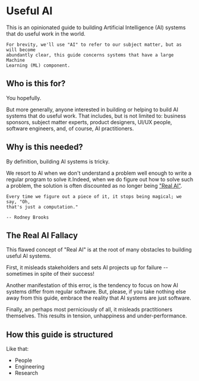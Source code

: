 # Useful AI

This is an opinionated guide to building Artificial Intelligence (AI) systems
that do useful work in the world.

```{note}
For brevity, we'll use "AI" to refer to our subject matter, but as will become
abundantly clear, this guide concerns systems that have a large Machine
Learning (ML) component.
```

## Who is this for?

You hopefully.

But more generally, anyone interested in building or helping to build AI systems
that do useful work. That includes, but is not limited to: business sponsors,
subject matter experts, product designers, UI/UX people, software engineers,
and, of course, AI practitioners.

## Why is this needed?

By definition, building AI systems is tricky.

We resort to AI when we don't understand a problem well enough to write a
regular program to solve it.Indeed, when we do figure out how to solve such a
problem, the solution is often discounted as no longer being
["Real AI"](https://en.wikipedia.org/wiki/AI_effect).

```{epigraph}
Every time we figure out a piece of it, it stops being magical; we say, "Oh,
that's just a computation."

-- Rodney Brooks
```

## The Real AI Fallacy

This flawed concept of "Real AI" is at the root of many obstacles to building
useful AI systems.

First, it misleads stakeholders and sets AI projects up for failure -- sometimes
in spite of their success!

Another manifestation of this error, is the tendency to focus on how AI systems
differ from regular software. But, please, if you take nothing else away from
this guide, embrace the reality that AI systems are just software.

Finally, an perhaps most perniciously of all, it misleads practitioners
themselves. This results in tension, unhappiness and under-performance.

## How this guide is structured

Like that:

- People
- Engineering
- Research

